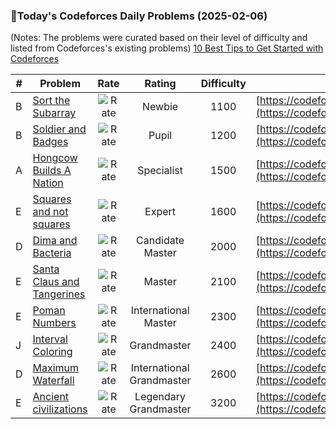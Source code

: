 ### 🌟Today's Codeforces Daily Problems (2025-02-06)
(Notes: The problems were curated based on their level of difficulty and listed from Codeforces's existing problems)
[10 Best Tips to Get Started with Codeforces](https://github.com/ika9810/Codeforces-Daily-Problems/blob/main/10%20Best%20Tips%20to%20Get%20Started%20with%20Codeforces.md)

| # | Problem | Rate| Rating | Difficulty | Contest |
|---| ----- | :--------: | :----------: | :----------: | ---------- |
|B|[Sort the Subarray](https://codeforces.com/contest/1821/problem/B)|![Rate](https://img.shields.io/badge/Newbie-1100-lightgrey)|Newbie|1100|[https://codeforces.com/contest/1821](https://codeforces.com/contest/1821)|
|B|[Soldier and Badges](https://codeforces.com/contest/546/problem/B)|![Rate](https://img.shields.io/badge/Pupil-1200-brightgreen)|Pupil|1200|[https://codeforces.com/contest/546](https://codeforces.com/contest/546)|
|A|[Hongcow Builds A Nation](https://codeforces.com/contest/744/problem/A)|![Rate](https://img.shields.io/badge/Specialist-1500-9cf)|Specialist|1500|[https://codeforces.com/contest/744](https://codeforces.com/contest/744)|
|E|[Squares and not squares](https://codeforces.com/contest/898/problem/E)|![Rate](https://img.shields.io/badge/Expert-1600-blue)|Expert|1600|[https://codeforces.com/contest/898](https://codeforces.com/contest/898)|
|D|[Dima and Bacteria](https://codeforces.com/contest/400/problem/D)|![Rate](https://img.shields.io/badge/Candidate%20Master-2000-blueviolet)|Candidate Master|2000|[https://codeforces.com/contest/400](https://codeforces.com/contest/400)|
|E|[Santa Claus and Tangerines](https://codeforces.com/contest/748/problem/E)|![Rate](https://img.shields.io/badge/Master-2100-orange)|Master|2100|[https://codeforces.com/contest/748](https://codeforces.com/contest/748)|
|E|[Poman Numbers](https://codeforces.com/contest/1411/problem/E)|![Rate](https://img.shields.io/badge/International%20Master-2300-orange)|International Master|2300|[https://codeforces.com/contest/1411](https://codeforces.com/contest/1411)|
|J|[Interval Coloring](https://codeforces.com/contest/100/problem/J)|![Rate](https://img.shields.io/badge/Grandmaster-2400-red)|Grandmaster|2400|[https://codeforces.com/contest/100](https://codeforces.com/contest/100)|
|D|[Maximum Waterfall](https://codeforces.com/contest/269/problem/D)|![Rate](https://img.shields.io/badge/International%20Grandmaster-2600-red)|International Grandmaster|2600|[https://codeforces.com/contest/269](https://codeforces.com/contest/269)|
|E|[Ancient civilizations](https://codeforces.com/contest/1045/problem/E)|![Rate](https://img.shields.io/badge/Legendary%20Grandmaster-3200-red)|Legendary Grandmaster|3200|[https://codeforces.com/contest/1045](https://codeforces.com/contest/1045)|
